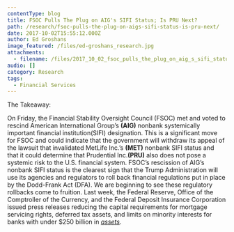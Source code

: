 ```yaml
---
contentType: blog
title: FSOC Pulls The Plug on AIG's SIFI Status; Is PRU Next?
path: /research/fsoc-pulls-the-plug-on-aigs-sifi-status-is-pru-next/
date: 2017-10-02T15:55:12.000Z
author: Ed Groshans
image_featured: /files/ed-groshans_research.jpg
attachments:
  - filename: /files/2017_10_02_fsoc_pulls_the_plug_on_aig_s_sifi_status_is_pru_next.pdf
audio: []
category: Research
tags:
  - Financial Services
---
```

The Takeaway:

On Friday, the Financial Stability Oversight Council (FSOC) met and voted to rescind American International Group’s **(AIG)** nonbank systemically important financial institution(SIFI) designation. This is a significant move for FSOC and could indicate that the government will withdraw its appeal of the lawsuit that invalidated MetLife Inc.’s **(MET)** nonbank SIFI status and that it could determine that Prudential Inc.**(PRU)** also does not pose a systemic risk to the U.S. financial system. FSOC’s rescission of AIG’s nonbank SIFI status is the clearest sign that the Trump Administration will use its agencies and regulators to roll back financial regulations put in place by the Dodd-Frank Act (DFA). We are beginning to see these regulatory rollbacks come to fruition. Last week, the Federal Reserve, Office of the Comptroller of the Currency, and the Federal Deposit Insurance Corporation issued press releases reducing the capital requirements for mortgage servicing rights, deferred tax assets, and limits on minority interests for banks with under $250 billion in _[assets](https://www.federalreserve.gov/newsevents/pressreleases/bcreg20170927a.htm)_.
